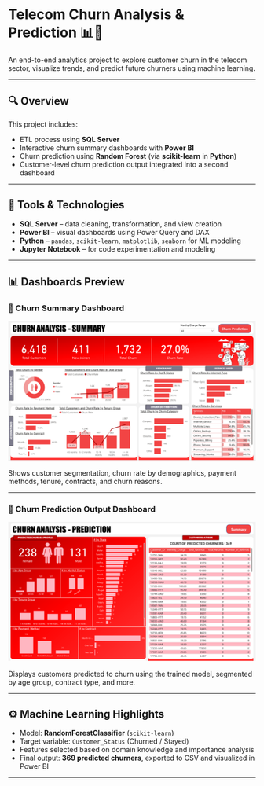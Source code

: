 # Telecom Churn Analysis & Prediction 📊🧠

An end-to-end analytics project to explore customer churn in the telecom sector, visualize trends, and predict future churners using machine learning.

---

## 🔍 Overview

This project includes:
- ETL process using **SQL Server**
- Interactive churn summary dashboards with **Power BI**
- Churn prediction using **Random Forest** (via **scikit-learn** in **Python**)
- Customer-level churn prediction output integrated into a second dashboard

---

## 🧰 Tools & Technologies

- **SQL Server** – data cleaning, transformation, and view creation  
- **Power BI** – visual dashboards using Power Query and DAX  
- **Python** – `pandas`, `scikit-learn`, `matplotlib`, `seaborn` for ML modeling  
- **Jupyter Notebook** – for code experimentation and modeling

---

## 📊 Dashboards Preview

### 📌 Churn Summary Dashboard

![Churn Summary Dashboard](images/churn_dashboard.png)

Shows customer segmentation, churn rate by demographics, payment methods, tenure, contracts, and churn reasons.

---

### 🔮 Churn Prediction Output Dashboard

![Churn Prediction Dashboard](images/predicted_churners.png)

Displays customers predicted to churn using the trained model, segmented by age group, contract type, and more.

---

## ⚙️ Machine Learning Highlights

- Model: **RandomForestClassifier** (`scikit-learn`)
- Target variable: `Customer_Status` (Churned / Stayed)
- Features selected based on domain knowledge and importance analysis
- Final output: **369 predicted churners**, exported to CSV and visualized in Power BI

---
